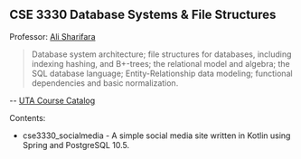 CSE 3330 Database Systems & File Structures 
---

Professor: [Ali Sharifara](http://heracleia.uta.edu/~sharifara/)

> Database system architecture; file structures for databases, 
> including indexing hashing, and B+-trees; the relational model 
> and algebra; the SQL database language; Entity-Relationship 
> data modeling; functional dependencies and basic normalization.

-- [UTA Course Catalog](http://catalog.uta.edu/coursedescriptions/cse/)

Contents:
- cse3330_socialmedia - A simple social media site written in Kotlin using
  Spring and PostgreSQL 10.5. 


